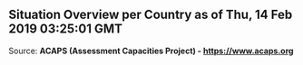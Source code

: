 ## Situation Overview per Country as of Thu, 14 Feb 2019 03:25:01 GMT

Source: **ACAPS (Assessment Capacities Project) - https://www.acaps.org**